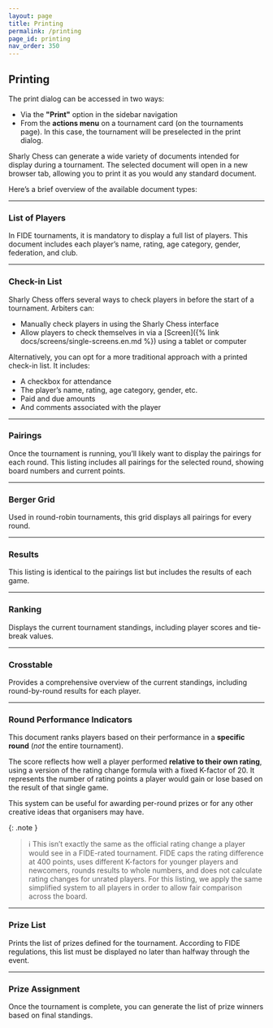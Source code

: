 ```yaml
---
layout: page
title: Printing
permalink: /printing
page_id: printing
nav_order: 350
---
```


## Printing

The print dialog can be accessed in two ways:

- Via the **"Print"** option in the sidebar navigation
- From the **actions menu** on a tournament card (on the tournaments page). In this case, the tournament will be preselected in the print dialog.

Sharly Chess can generate a wide variety of documents intended for display during a tournament.
The selected document will open in a new browser tab, allowing you to print it as you would any standard document.

Here’s a brief overview of the available document types:

---

### List of Players

In FIDE tournaments, it is mandatory to display a full list of players. This document includes each player’s name, rating, age category, gender, federation, and club.

---

### Check-in List

Sharly Chess offers several ways to check players in before the start of a tournament. Arbiters can:

- Manually check players in using the Sharly Chess interface
- Allow players to check themselves in via a [Screen]({% link docs/screens/single-screens.en.md %}) using a tablet or computer

Alternatively, you can opt for a more traditional approach with a printed check-in list. It includes:

- A checkbox for attendance
- The player’s name, rating, age category, gender, etc.
- Paid and due amounts
- And comments associated with the player

---

### Pairings

Once the tournament is running, you’ll likely want to display the pairings for each round. This listing includes all pairings for the selected round, showing board numbers and current points.

---

### Berger Grid

Used in round-robin tournaments, this grid displays all pairings for every round.

---

### Results

This listing is identical to the pairings list but includes the results of each game.

---

### Ranking

Displays the current tournament standings, including player scores and tie-break values.

---

### Crosstable

Provides a comprehensive overview of the current standings, including round-by-round results for each player.

---

### Round Performance Indicators

This document ranks players based on their performance in a **specific round** (_not_ the entire tournament).

The score reflects how well a player performed **relative to their own rating**, using a version of the rating change formula with a fixed K-factor of 20. It represents the number of rating points a player would gain or lose based on the result of that single game.

This system can be useful for awarding per-round prizes or for any other creative ideas that organisers may have.

{: .note }
> :information_source: This isn’t exactly the same as the official rating change a player would see in a FIDE-rated tournament.
> FIDE caps the rating difference at 400 points, uses different K-factors for younger players and newcomers,
> rounds results to whole numbers, and does not calculate rating changes for unrated players.
> For this listing, we apply the same simplified system to all players in order to allow fair comparison across the board.

---

### Prize List

Prints the list of prizes defined for the tournament. According to FIDE regulations, this list must be displayed no later than halfway through the event.

---

### Prize Assignment

Once the tournament is complete, you can generate the list of prize winners based on final standings.
